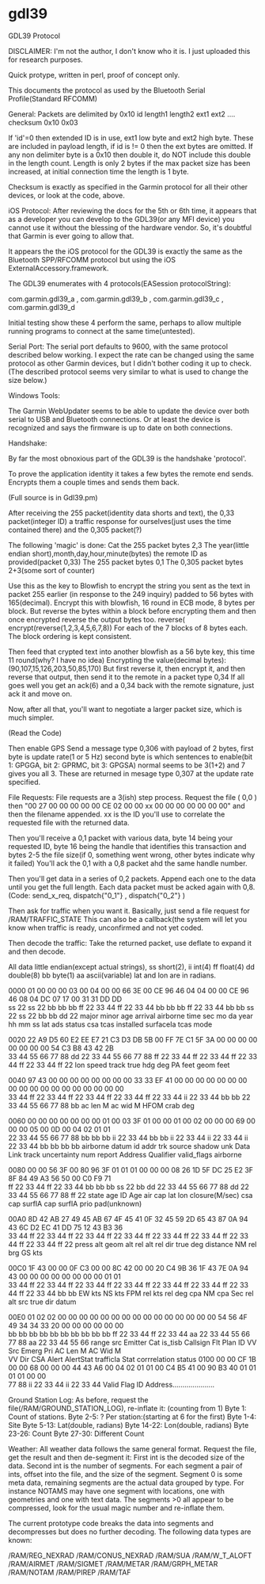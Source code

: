 # gdl39
GDL39 Protocol

DISCLAIMER: I'm not the author, I don't know who it is. I just uploaded this for research purposes.

Quick protype, written in perl, proof of concept only.

This documents the protocol as used by the Bluetooth Serial Profile(Standard RFCOMM)

General:
Packets are delimited by 0x10 id length1 length2 ext1 ext2 .... checksum 0x10 0x03

If 'id'=0 then extended ID is in use, ext1 low byte and ext2 high byte. These are included in payload length, if id is != 0 then the ext bytes are omitted. If any non delimiter byte is a 0x10 then double it, do NOT include this double in the length count.
Length is only 2 bytes if the max packet size has been increased, at initial connection time the length is 1 byte.

Checksum is exactly as specified in the Garmin protocol for all their other devices, or look at the code, above.

iOS Protocol:
After reviewing the docs for the 5th or 6th time, it appears that as a developer you can
develop to the GDL39(or any MFI device) you cannot use it without the blessing of the
hardware vendor. So, it's doubtful that Garmin is ever going to allow that.

It appears the the iOS protocol for the GDL39 is exactly the same as the Bluetooth SPP/RFCOMM protocol but using the iOS ExternalAccessory.framework.

The GDL39 enumerates with 4 protocols(EASession protocolString):

com.garmin.gdl39_a , com.garmin.gdl39_b , com.garmin.gdl39_c , com.garmin.gdl39_d
 
Initial testing show these 4 perform the same, perhaps to allow multiple running programs to
connect at the same time(untested).

Serial Port:
The serial port defaults to 9600, with the same protocol described below working. I expect the rate can be changed using the same protocol as other
Garmin devices, but I didn't bother coding it up to check.(The described protocol seems very similar to what is used to change the size below.)

Windows Tools:

The Garmin WebUpdater seems to be able to update the device over both serial to USB and Bluetooth connections. Or at least
the device is recognized and says the firmware is up to date on both connections.



Handshake:

By far the most obnoxious part of the GDL39 is the handshake 'protocol'.

To prove the application identity it takes a few bytes the remote end sends. Encrypts them a couple
times and sends them back.

(Full source is in Gdl39.pm)

After receiving the 255 packet(identity data shorts and text), the 0,33 packet(integer ID)
a traffic response for ourselves(just uses the time contained there) and the 0,305 packet(?)

The following 'magic' is done:
Cat the 255 packet bytes 2,3
The year(little endian short),month,day,hour,minute(bytes)
the remote ID as provided(packet 0,33)
The 255 packet bytes 0,1
The 0,305 packet bytes 2+3(some sort of counter)

Use this as the key to Blowfish to encrypt the string you sent as the text in packet 255 earlier
(in response to the 249 inquiry) padded to 56 bytes with 165(decimal).
Encrypt this with blowfish, 16 round in ECB mode, 8 bytes per block. But reverse the bytes within a block before encrypting them and then once encrypted reverse the output bytes too.
reverse( encrypt(reverse(1,2,3,4,5,6,7,8)) 
For each of the 7 blocks of 8 bytes each. The block ordering is kept consistent.

Then feed that crypted text into another blowfish as a 56 byte key, this time 11 round(why? I have no idea)
Encrypting the value(decimal bytes):
 (90,107,15,126,203,50,85,170)
But first reverse it, then encrypt it, and then reverse that output,
then send it to the remote in a packet type 0,34
If all goes well you get an ack(6) and a 0,34 back with the remote signature, just ack it and move on.


Now, after all that, you'll want to negotiate a larger packet size, which is much simpler.

(Read the Code)

Then enable GPS
Send a message type 0,306 with payload of 2 bytes, first byte is update rate(1 or 5 Hz) second byte is which sentences to enable(bit 1: GPGGA, bit 2: GPRMC, bit 3: GPGSA) normal seems to be 3(1+2) and 7 gives you all 3. These are returned in mesage type 0,307 at the update rate specified.

File Requests:
File requests are a 3(ish) step process.
Request the file ( 0,0 ) then "00 27 00 00 00 00 00 CE 02 00 00 xx 00 00 00 00 00 00 00"
and then the filename appended.
xx is the ID you'll use to correlate the requested file with the returned data.

Then you'll receive a 0,1 packet with various data, byte 14 being your requested ID, byte 16 being the handle that identifies this transaction and
bytes 2-5 the file size(if 0, something went wrong, other bytes indicate why it failed)
You'll ack the 0,1 with a 0,8 packet ahd the same handle number.

Then you'll get data in a series of 0,2 packets. Append each one to the data until you get the full length.
Each data packet must be acked again with 0,8.
(Code: send_x_req, dispatch{"0_1"} , dispatch{"0_2"} )



Then ask for traffic when you want it.
Basically, just send a file request for /RAM/TRAFFIC_STATE
This can also be a callback(the system will let you know when traffic is ready, unconfirmed and not yet 
coded.


Then decode the traffic:
Take the returned packet, use deflate to expand it and then decode.

All data little endian(except actual strings), ss short(2), ii int(4) ff float(4) dd double(8)
bb byte(1) 
aa ascii(variable)
lat and lon are in radians.


0000 01 00 00 00 03 00 04 00 00 66 3E 00 CE 96 46 04 04 00 00 CE 96 46 08 04 DC 07 17 00 31 31 DD DD  
     ss 22 ss 22 bb bb bb ff 22 33 44 ff 22 33 44 bb bb bb ff 22 33 44 bb bb ss 22 ss 22 bb bb dd 22
     major minor          age         arrival     airborne time sec    mo da year  hh    mm ss lat
                 ads status                          csa
                    tcas installed                      surfaceIa
                       tcas mode

0020 22 A9 D5 60 E2 EE E7 21 C3 D3 DB 5B 00 FF 7E C1 5F 3A 00 00 00 00 00 00 00 00 54 C3 B8 43 42 2B  
     33 44 55 66 77 88 dd 22 33 44 55 66 77 88 ff 22 33 44 ff 22 33 44 ff 22 33 44 ff 22 33 44 ff 22
                       lon                     speed       track true  hdg deg     PA feet     geom feet

0040 97 43 00 00 00 00 00 00 00 00 33 33 EF 41 00 00 00 00 00 00 00 00 00 00 00 00 00 00 00 00 00 00  
     33 44 ff 22 33 44 ff 22 33 44 ff 22 33 44 ff 22 33 44 ii 22 33 44 bb bb 22 33 44 55 66 77 88 bb
           ac len M    ac wid M    HFOM        crab deg


0060 00 00 00 00 00 00 00 01 00 03 3F 01 00 00 01 00 02 00 00 00 69 00 00 00 05 00 0D 00 04 02 01 01  
     22 33 44 55 66 77 88 bb bb bb ii 22 33 44 bb bb ii 22 33 44 ii 22 33 44 ii 22 33 44 bb bb bb bb
                          airborne             datum             id          addr        trk source
                             shadow               unk                                       Data Link
                                track uncertainty    num report                                Address Qualifier
                                   valid_flags                                                    airborne

0080 00 00 56 3F 00 80 96 3F 01 01 01 00 00 00 08 26 1D 5F DC 25 E2 3F 8F 84 49 A3 56 50 00 C0 F9 71  
     ff 22 33 44 ff 22 33 44 bb bb bb ss 22 bb dd 22 33 44 55 66 77 88 dd 22 33 44 55 66 77 88 ff 22
     state age   ID Age      air cap           lat                     lon                     closure(M/sec)
                                csa cap
                                   surfIA cap
                                      surfIA prio
        			      	    pad(unknown)

00A0 8D 42 AB 27 49 45 AB 67 4F 45 41 0F 32 45 59 2D 65 43 87 0A 94 43 6C D2 EC 41 DD 75 12 43 B3 36  
     33 44 ff 22 33 44 ff 22 33 44 ff 22 33 44 ff 22 33 44 ff 22 33 44 ff 22 33 44 ff 22 33 44 ff 22
           press alt   geom alt    rel alt     rel dir     true deg distance NM    rel brg     GS kts

00C0 1F 43 00 00 0F C3 00 00 8C 42 00 00 20 C4 9B 36 1F 43 7E 0A 94 43 00 00 00 00 00 00 00 00 01 01  
     33 44 ff 22 33 44 ff 22 33 44 ff 22 33 44 ff 22 33 44 ff 22 33 44 ff 22 33 44 ff 22 33 44 bb bb
           EW kts      NS kts      FPM         rel kts     rel deg     cpa NM      cpa Sec     rel alt src
                                                                                                  true dir datum
 
00E0 01 02 02 00 00 00 00 00 00 00 00 00 00 00 00 00 00 00 54 56 4F 49 34 34 33 20 00 00 00 00 00 00  
     bb bb bb bb bb bb bb bb bb bb ff 22 33 44 ff 22 33 44 aa 22 33 44 55 66 77 88 aa 22 33 44 55 66 
     range src   Emitter Cat    is_tisb                    Callsign                Flt Plan ID
        VV Src      Emerg Pri      AC Len M    AC Wid M   
           VV Dir      CSA Alert
              AlertStat   trafficIa Stat
                             corrrelation status
0100 00 00 CF 1B 00 00 68 00 00 00 44 43 A6 00 04 02 01 01 00 C4 B5 41 00 90 B3 40 01 01 01 01 00 00  
     77 88 ii 22 33 44             ii 22 33 44
           Valid Flag  ID          Address.....................


Ground Station Log:
As before, request the file(/RAM/GROUND_STATION_LOG), re-inflate it:
(counting from 1)
Byte 1: Count of stations.
Byte 2-5: ?
Per station:(starting at 6 for the first)
Byte 1-4: Site
Byte 5-13: Lat(double, radians)
Byte 14-22: Lon(double, radians)
Byte 23-26: Count
Byte 27-30: Different Count

Weather:
All weather data follows the same general format. Request the file, get the result and then de-segment it:
First int is the decoded size of the data.
Second int is the number of segments.
For each segment a pair of ints, offset into the file, and the size of the segment.
Segment 0 is some meta data, remaining segments are the actual data grouped by type. For instance
NOTAMS may have one segment with locations, one with geometries and one with text data.
The segments >0 all appear to be compressed, look for the usual magic number and re-inflate them.

The current prototype code breaks the data into segments and decompresses but does no further decoding.
The following data types are known:

/RAM/REG_NEXRAD
/RAM/CONUS_NEXRAD
/RAM/SUA
/RAM/W_T_ALOFT
/RAM/AIRMET
/RAM/SIGMET
/RAM/METAR
/RAM/GRPH_METAR
/RAM/NOTAM
/RAM/PIREP
/RAM/TAF
